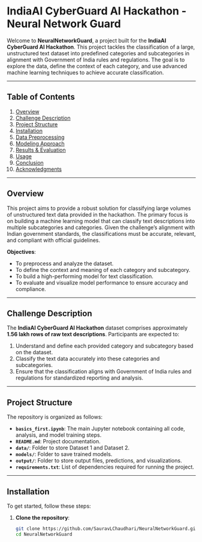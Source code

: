 # IndiaAI CyberGuard AI Hackathon - Neural Network Guard

Welcome to **NeuralNetworkGuard**, a project built for the **IndiaAI CyberGuard AI Hackathon**. This project tackles the classification of a large, unstructured text dataset into predefined categories and subcategories in alignment with Government of India rules and regulations. The goal is to explore the data, define the context of each category, and use advanced machine learning techniques to achieve accurate classification.

---

## Table of Contents

1. [Overview](#overview)
2. [Challenge Description](#challenge-description)
3. [Project Structure](#project-structure)
4. [Installation](#installation)
5. [Data Preprocessing](#data-preprocessing)
6. [Modeling Approach](#modeling-approach)
7. [Results & Evaluation](#results--evaluation)
8. [Usage](#usage)
9. [Conclusion](#conclusion)
10. [Acknowledgments](#acknowledgments)

---

## Overview

This project aims to provide a robust solution for classifying large volumes of unstructured text data provided in the hackathon. The primary focus is on building a machine learning model that can classify text descriptions into multiple subcategories and categories. Given the challenge’s alignment with Indian government standards, the classifications must be accurate, relevant, and compliant with official guidelines.

**Objectives**:
- To preprocess and analyze the dataset.
- To define the context and meaning of each category and subcategory.
- To build a high-performing model for text classification.
- To evaluate and visualize model performance to ensure accuracy and compliance.

---

## Challenge Description

The **IndiaAI CyberGuard AI Hackathon** dataset comprises approximately **1.56 lakh rows of raw text descriptions**. Participants are expected to:
1. Understand and define each provided category and subcategory based on the dataset.
2. Classify the text data accurately into these categories and subcategories.
3. Ensure that the classification aligns with Government of India rules and regulations for standardized reporting and analysis.

---

## Project Structure

The repository is organized as follows:
- **`basics_first.ipynb`**: The main Jupyter notebook containing all code, analysis, and model training steps.
- **`README.md`**: Project documentation.
- **`data/`**: Folder to store Dataset 1 and Dataset 2.
- **`models/`**: Folder to save trained models.
- **`output/`**: Folder to store output files, predictions, and visualizations.
- **`requirements.txt`**: List of dependencies required for running the project.

---

## Installation

To get started, follow these steps:

1. **Clone the repository**:
   ```bash
   git clone https://github.com/SauravLChaudhari/NeuralNetworkGuard.git
   cd NeuralNetworkGuard

